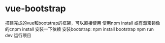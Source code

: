 # vue-bootstrap
搭建完成的vue和bootstrap的框架，可以直接使用
使用npm install 或有淘宝镜像的cnpm install 安装一下依赖
安装bootstrap:  npm install bootstrap
npm run dev 运行项目
